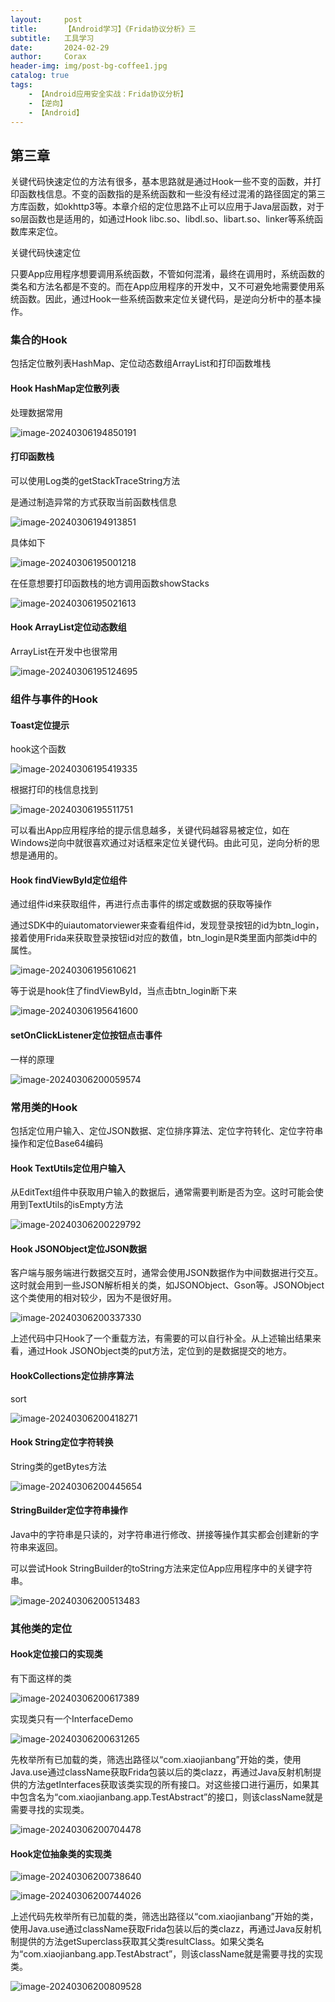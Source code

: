 ```yaml
---
layout:     post
title:      【Android学习】《Frida协议分析》三
subtitle:   工具学习
date:       2024-02-29
author:     Corax
header-img: img/post-bg-coffee1.jpg
catalog: true
tags:
    - 【Android应用安全实战：Frida协议分析】
    - 【逆向】
    - 【Android】
---
```


## 第三章

关键代码快速定位的方法有很多，基本思路就是通过Hook一些不变的函数，并打印函数栈信息。不变的函数指的是系统函数和一些没有经过混淆的路径固定的第三方库函数，如okhttp3等。本章介绍的定位思路不止可以应用于Java层函数，对于so层函数也是适用的，如通过Hook libc.so、libdl.so、libart.so、linker等系统函数库来定位。



关键代码快速定位

只要App应用程序想要调用系统函数，不管如何混淆，最终在调用时，系统函数的类名和方法名都是不变的。而在App应用程序的开发中，又不可避免地需要使用系统函数。因此，通过Hook一些系统函数来定位关键代码，是逆向分析中的基本操作。

### 集合的Hook

包括定位散列表HashMap、定位动态数组ArrayList和打印函数堆栈

#### Hook HashMap定位散列表

处理数据常用

![image-20240306194850191](https://typora-1321221957.cos.ap-shanghai.myqcloud.com/image1/202403081406265.png)

#### 打印函数栈

可以使用Log类的getStackTraceString方法

是通过制造异常的方式获取当前函数栈信息

![image-20240306194913851](https://typora-1321221957.cos.ap-shanghai.myqcloud.com/image1/202403081406266.png)

具体如下

![image-20240306195001218](https://typora-1321221957.cos.ap-shanghai.myqcloud.com/image1/202403081406267.png)

在任意想要打印函数栈的地方调用函数showStacks

![image-20240306195021613](https://typora-1321221957.cos.ap-shanghai.myqcloud.com/image1/202403081406268.png)

#### Hook ArrayList定位动态数组

ArrayList在开发中也很常用

![image-20240306195124695](https://typora-1321221957.cos.ap-shanghai.myqcloud.com/image1/202403081406269.png)

### 组件与事件的Hook

####  Toast定位提示

hook这个函数

![image-20240306195419335](https://typora-1321221957.cos.ap-shanghai.myqcloud.com/image1/202403081406270.png)

根据打印的栈信息找到

![image-20240306195511751](https://typora-1321221957.cos.ap-shanghai.myqcloud.com/image1/202403081406271.png)

可以看出App应用程序给的提示信息越多，关键代码越容易被定位，如在Windows逆向中就很喜欢通过对话框来定位关键代码。由此可见，逆向分析的思想是通用的。

#### Hook findViewById定位组件

通过组件id来获取组件，再进行点击事件的绑定或数据的获取等操作

通过SDK中的uiautomatorviewer来查看组件id，发现登录按钮的id为btn_login，接着使用Frida来获取登录按钮id对应的数值，btn_login是R类里面内部类id中的属性。

![image-20240306195610621](https://typora-1321221957.cos.ap-shanghai.myqcloud.com/image1/202403081406272.png)

等于说是hook住了findViewById，当点击btn_login断下来

![image-20240306195641600](https://typora-1321221957.cos.ap-shanghai.myqcloud.com/image1/202403081406273.png)

#### setOnClickListener定位按钮点击事件

一样的原理

![image-20240306200059574](https://typora-1321221957.cos.ap-shanghai.myqcloud.com/image1/202403081406274.png)

### 常用类的Hook

包括定位用户输入、定位JSON数据、定位排序算法、定位字符转化、定位字符串操作和定位Base64编码

#### Hook TextUtils定位用户输入

从EditText组件中获取用户输入的数据后，通常需要判断是否为空。这时可能会使用到TextUtils的isEmpty方法

![image-20240306200229792](https://typora-1321221957.cos.ap-shanghai.myqcloud.com/image1/202403081406275.png)

#### Hook JSONObject定位JSON数据

客户端与服务端进行数据交互时，通常会使用JSON数据作为中间数据进行交互。这时就会用到一些JSON解析相关的类，如JSONObject、Gson等。JSONObject这个类使用的相对较少，因为不是很好用。

![image-20240306200337330](https://typora-1321221957.cos.ap-shanghai.myqcloud.com/image1/202403081406276.png)

上述代码中只Hook了一个重载方法，有需要的可以自行补全。从上述输出结果来看，通过Hook JSONObject类的put方法，定位到的是数据提交的地方。

#### HookCollections定位排序算法

sort

![image-20240306200418271](https://typora-1321221957.cos.ap-shanghai.myqcloud.com/image1/202403081406277.png)

#### Hook String定位字符转换

String类的getBytes方法

![image-20240306200445654](https://typora-1321221957.cos.ap-shanghai.myqcloud.com/image1/202403081406278.png)

#### StringBuilder定位字符串操作

Java中的字符串是只读的，对字符串进行修改、拼接等操作其实都会创建新的字符串来返回。

可以尝试Hook StringBuilder的toString方法来定位App应用程序中的关键字符串。

![image-20240306200513483](https://typora-1321221957.cos.ap-shanghai.myqcloud.com/image1/202403081406279.png)

### 其他类的定位

#### Hook定位接口的实现类

有下面这样的类

![image-20240306200617389](https://typora-1321221957.cos.ap-shanghai.myqcloud.com/image1/202403081406280.png)

实现类只有一个InterfaceDemo

![image-20240306200631265](https://typora-1321221957.cos.ap-shanghai.myqcloud.com/image1/202403081406281.png)

先枚举所有已加载的类，筛选出路径以“com.xiaojianbang”开始的类，使用Java.use通过className获取Frida包装以后的类clazz，再通过Java反射机制提供的方法getInterfaces获取该类实现的所有接口。对这些接口进行遍历，如果其中包含名为“com.xiaojianbang.app.TestAbstract”的接口，则该className就是需要寻找的实现类。

![image-20240306200704478](https://typora-1321221957.cos.ap-shanghai.myqcloud.com/image1/202403081406282.png)

#### Hook定位抽象类的实现类

![image-20240306200738640](https://typora-1321221957.cos.ap-shanghai.myqcloud.com/image1/202403081406283.png)

![image-20240306200744026](https://typora-1321221957.cos.ap-shanghai.myqcloud.com/image1/202403081406284.png)

上述代码先枚举所有已加载的类，筛选出路径以“com.xiaojianbang”开始的类，使用Java.use通过className获取Frida包装以后的类clazz，再通过Java反射机制提供的方法getSuperclass获取其父类resultClass。如果父类名为“com.xiaojianbang.app.TestAbstract”，则该className就是需要寻找的实现类。

![image-20240306200809528](https://typora-1321221957.cos.ap-shanghai.myqcloud.com/image1/202403081406285.png)